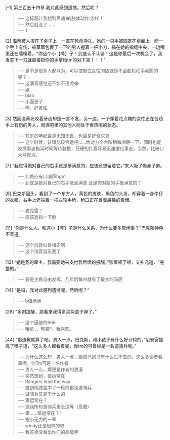 
[-1] 第三百五十四章 我对此感到遗憾，然后呢？
>--- 这标题让我想到黑魂1的肢体动作:怎样！<br>
>--- 然后就没了……<br>
>--- 1<br>

[2] 温蒂被人按在了桌子上，一直在死命挣扎，她的一只手被固定在桌面上，而一个手上有伤，被草草包裹了一下的男人握着一把小刀，插在她的指缝中央，一边嘴里还在嚷嚷着，“你这个小【哔】子！到底认不认错！这是你最后一次机会了，我发誓下一刀就直接把你的手掌给tm的剁下来！！！”
>--- 是不是很多人都以为，可以控制住女性的凶徒是不会趁机动手动脚的呢？<br>
>--- 这消音感觉还不如不用呢😂<br>
>--- 婊<br>
>--- biao<br>
>--- 小逼崽子<br>
>--- 哔，好灵性<br>

[3] 然而温蒂死咬着牙齿却是一言不发，另一边，一个穿着花点裙的女性正在苦劝手上有伤的男人，而酒吧里的其他人则处于看热闹的状态。
>--- 12岁的年纪最是无知无畏，也最是好奇求真<br>
>--- 这个时候，认错比较合适吧……给对方个台阶稍微冷静一下，同时也能发展事态拖延时间等待救援，死硬的扛着容易迅速激化事态，当然，比破口大骂好点。<br>

[7] “我觉得她对自己的右手还是挺满意的，应该还想留着它。”来人吸了吸鼻子道。
>--- 此处应有口哨声bgm<br>
>--- 到底是她对自己的右手感到满意 还是你对她的手挺满意的？<br>

[8] 巴克斯回头，看到了一个东方人，黄色的皮肤，黑色的头发，却穿着一身牛仔的衣服，右手上还端着一把左轮手枪，枪口正在冒着袅袅的青烟。
>--- 麦克雷？<br>
>--- 应该遮挡一下脸<br>

[11] “你是什么人，和这小【哔】子是什么关系，为什么要多管闲事？”巴克斯神色不善道。
>--- 这个消音似曾相识啊<br>
>--- 这个消音逗乐我了<br>

[12] “她是我的雇主，我需要她来支付我后续的报酬。”张恒顿了顿，又补充道，“完整的。”
>--- 要是主角自由发挥，几年后每州就有了最大的马匪<br>

[14] “是吗，我对此感到遗憾呢，然后呢？”
>--- b值满满<br>

[28] “多谢提醒，那看来我得多买两盒子弹了。”
>--- 这个逼装的666<br>
>--- 哦吼，，够装*，我喜欢。<br>

[44] “那道歉就算了吧，男人一点，巴克斯，和小孩子有什么好计较的。”治安官提高了嗓子道，“这么多人都看着呢，你tm的可曾经是一名游骑兵呢。”
>--- 为什么这么短，男人一点，跟自己的书有什么过不去的。这么多读者看着呢，你Tm可是一名作者<br>
>--- 男人一点，爆更是作者的浪漫<br>
>--- 突然想到，猎运常在<br>
>--- Rangers lead the way.<br>
>--- 直到他膝盖中了一枪前都是游骑兵<br>
>--- 游骑兵又是干什么的<br>
>--- 猎运常在？<br>
>--- 据我所知游骑兵里没这等（高雅）<br>
>--- 猎……猎运常在？!<br>
>--- 短小无力的一章<br>
>--- windy还是很帅的鸭<br>
>--- 我差点没看出你们的高级黑<br>
